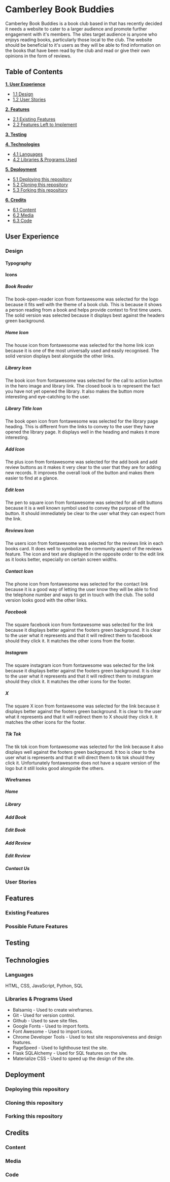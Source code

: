 # Camberley Book Buddies

Camberley Book Buddies is a book club based in that has recently decided it needs a website to cater to a larger audience and promote further engagement with it's members. The sites target audience is anyone who enjoys reading books, particularly those local to the club. The website should be beneficial to it's users as they will be able to find information on the books that have been read by the club and read or give their own opinions in the form of reviews.

## Table of Contents

**[1. User Experience](#user-experience)**
* [1.1 Design](#design)
* [1.2 User Stories](#user-stories)

**[2. Features](#features)**
* [2.1 Existing Features](#existing-features)
* [2.2 Features Left to Implement](#features-left-to-implement)

**[3. Testing](#testing)**

**[4. Technologies](#technologies)**
* [4.1 Languages](#languages)
* [4.2 Libraries & Programs Used](#libraries--programs-used)

**[5. Deployment](#deployment)**  
* [5.1 Deploying this repository](#deploying-this-repository)
* [5.2 Cloning this repository](#cloning-this-repository)
* [5.3 Forking this repository](#forking-this-repository)

**[6. Credits](#credits)**
* [6.1 Content](#content)
* [6.2 Media](#media)
* [6.3 Code](#code)

## User Experience
 
### Design

#### Typography

#### Icons

##### Book Reader

The book-open-reader icon from fontawesome was selected for the logo because it fits well with the theme of a book club. This is because it shows a person reading from a book and helps provide context to first time users. The solid version was selected because it displays best against the headers green background.

##### Home Icon

The house icon from fontawesome was selected for the home link icon because it is one of the most universally used and easily recognised. The solid version displays best alongside the other links. 

##### Library Icon

The book icon from fontawesome was selected for the call to action button in the hero image and library link. The closed book is to represent the fact you have not yet opened the library. It also makes the button more interesting and eye-catching to the user. 

##### Library Title Icon

The book open icon from fontawesome was selected for the library page heading. This is different from the links to convey to the user they have opened the library page. It displays well in the heading and makes it more interesting.

##### Add Icon

The plus icon from fontawesome was selected for the add book and add review buttons as it makes it very clear to the user that they are for adding new records. It improves the overall look of the button and makes them easier to find at a glance.

##### Edit Icon

The pen to square icon from fontawesome was selected for all edit buttons because it is a well known symbol used to convey the purpose of the button. It should immediately be clear to the user what they can expect from the link.

##### Reviews Icon

The users icon from fontawesome was selected for the reviews link in each books card. It does well to symbolize the community aspect of the reviews feature. The icon and text are displayed in the opposite order to the edit link as it looks better, especially on certain screen widths.

##### Contact Icon

The phone icon from fontawesome was selected for the contact link because it is a good way of letting the user know they will be able to find the telephone number and ways to get in touch with the club. The solid version looks good with the other links. 

##### Facebook

The square facebook icon from fontawesome was selected for the link because it displays better against the footers green background. It is clear to the user what it represents and that it will redirect them to facebook should they click it. It matches the other icons from the footer.

##### Instagram

The square instagram icon from fontawesome was selected for the link because it displays better against the footers green background. It is clear to the user what it represents and that it will redirect them to instagram should they click it. It matches the other icons for the footer.

##### X

The square X icon from fontawesome was selected for the link because it displays better against the footers green background. It is clear to the user what it represents and that it will redirect them to X should they click it. It matches the other icons for the footer.

##### Tik Tok

The tik tok icon from fontawesome was selected for the link because it also displays well against the footers green background. It too is clear to the user what is represents and that it will direct them to tik tok should they click it. Unfortunately fontawesome does not have a square version of the logo but it still looks good alongside the others.

#### Wireframes

##### Home

##### Library

##### Add Book

##### Edit Book

##### Add Review

##### Edit Review

##### Contact Us

### User Stories

## Features

### Existing Features

### Possible Future Features

## Testing

## Technologies

### Languages

HTML, CSS, JavaScript, Python, SQL

### Libraries & Programs Used

- Balsamiq - Used to create wireframes.
- Git - Used for version control.
- Github - Used to save site files.
- Google Fonts - Used to import fonts.
- Font Awesome - Used to import icons.
- Chrome Developer Tools - Used to test site responsiveness and design features.
- PageSpeed - Used to lighthouse test the site.
- Flask SQLAlchemy - Used for SQL features on the site.
- Materialize CSS - Used to speed up the design of the site.

## Deployment 

### Deploying this repository

### Cloning this repository

### Forking this repository

## Credits

### Content

### Media

### Code


